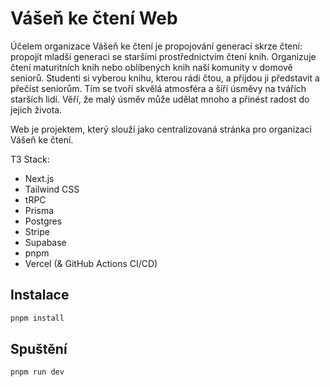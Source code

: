 # Vášeň ke čtení Web

Účelem organizace Vášeň ke čtení je propojování generací skrze čtení: propojit mladší generaci se staršími
prostřednictvím čtení knih. Organizuje čtení maturitních knih nebo oblíbených knih naší komunity v domově
seniorů. Studenti si vyberou knihu, kterou rádi čtou, a přijdou ji představit a přečíst seniorům. Tím se tvoří skvělá
atmosféra a šíří úsměvy na tvářích starších lidí. Věří, že malý úsměv může udělat mnoho a přinést radost
do jejich života.

Web je projektem, který slouží jako centralizovaná stránka pro organizaci Vášeň ke čtení.

T3 Stack:
- Next.js
- Tailwind CSS
- tRPC
- Prisma
- Postgres
- Stripe
- Supabase
- pnpm
- Vercel (& GitHub Actions CI/CD)

## Instalace

```bash
pnpm install
```

## Spuštění

```bash
pnpm run dev
```


